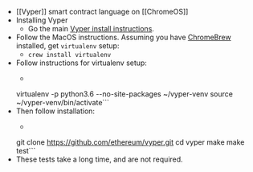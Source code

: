 ---
---

- [[Vyper]] smart contract language on [[ChromeOS]]
- Installing Vyper
	- Go the main [Vyper install instructions](https://vyper.readthedocs.io/en/latest/installing-vyper.html).
- Follow the MacOS instructions. Assuming you have [ChromeBrew](/chromebook/chromebrew) installed, get ```virtualenv``` setup:
  - ```crew install virtualenv```
- Follow instructions for virtualenv setup:
  - ```sudo apt install virtualenv
  virtualenv -p python3.6 --no-site-packages ~/vyper-venv
  source ~/vyper-venv/bin/activate```
- Then follow installation:
  - ```
  git clone https://github.com/ethereum/vyper.git
  cd vyper
  make
  make test```
- These tests take a long time, and are not required.
